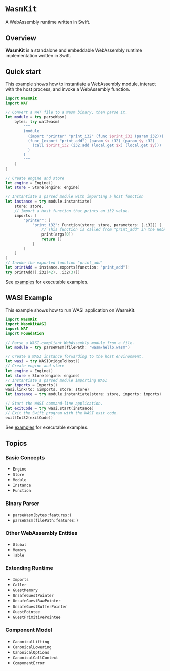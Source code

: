 # ``WasmKit``

A WebAssembly runtime written in Swift.

## Overview

**WasmKit** is a standalone and embeddable WebAssembly runtime implementation written in Swift.


## Quick start

This example shows how to instantiate a WebAssembly module, interact with the host process, and invoke a WebAssembly function.

```swift
import WasmKit
import WAT

// Convert a WAT file to a Wasm binary, then parse it.
let module = try parseWasm(
    bytes: try wat2wasm(
        """
        (module
          (import "printer" "print_i32" (func $print_i32 (param i32)))
          (func (export "print_add") (param $x i32) (param $y i32)
            (call $print_i32 (i32.add (local.get $x) (local.get $y)))
          )
        )
        """
    )
)

// Create engine and store
let engine = Engine()
let store = Store(engine: engine)

// Instantiate a parsed module with importing a host function
let instance = try module.instantiate(
    store: store,
    // Import a host function that prints an i32 value.
    imports: [
        "printer": [
            "print_i32": Function(store: store, parameters: [.i32]) { _, args in
                // This function is called from "print_add" in the WebAssembly module.
                print(args[0])
                return []
            }
        ]
    ]
)
// Invoke the exported function "print_add"
let printAdd = instance.exports[function: "print_add"]!
try printAdd([.i32(42), .i32(3)])
```

See [examples](https://github.com/swiftwasm/WasmKit/tree/main/Examples) for executable examples.

## WASI Example

This example shows how to run WASI application on WasmKit.

```swift
import WasmKit
import WasmKitWASI
import WAT
import Foundation

// Parse a WASI-compliant WebAssembly module from a file.
let module = try parseWasm(filePath: "wasm/hello.wasm")

// Create a WASI instance forwarding to the host environment.
let wasi = try WASIBridgeToHost()
// Create engine and store
let engine = Engine()
let store = Store(engine: engine)
// Instantiate a parsed module importing WASI
var imports = Imports()
wasi.link(to: &imports, store: store)
let instance = try module.instantiate(store: store, imports: imports)

// Start the WASI command-line application.
let exitCode = try wasi.start(instance)
// Exit the Swift program with the WASI exit code.
exit(Int32(exitCode))
```

See [examples](https://github.com/swiftwasm/WasmKit/tree/main/Examples) for executable examples.

## Topics

### Basic Concepts

- ``Engine``
- ``Store``
- ``Module``
- ``Instance``
- ``Function``

### Binary Parser

- ``parseWasm(bytes:features:)``
- ``parseWasm(filePath:features:)``

### Other WebAssembly Entities

- ``Global``
- ``Memory``
- ``Table``

### Extending Runtime

- ``Imports``
- ``Caller``
- ``GuestMemory``
- ``UnsafeGuestPointer``
- ``UnsafeGuestRawPointer``
- ``UnsafeGuestBufferPointer``
- ``GuestPointee``
- ``GuestPrimitivePointee``

### Component Model

- ``CanonicalLifting``
- ``CanonicalLowering``
- ``CanonicalOptions``
- ``CanonicalCallContext``
- ``ComponentError``
